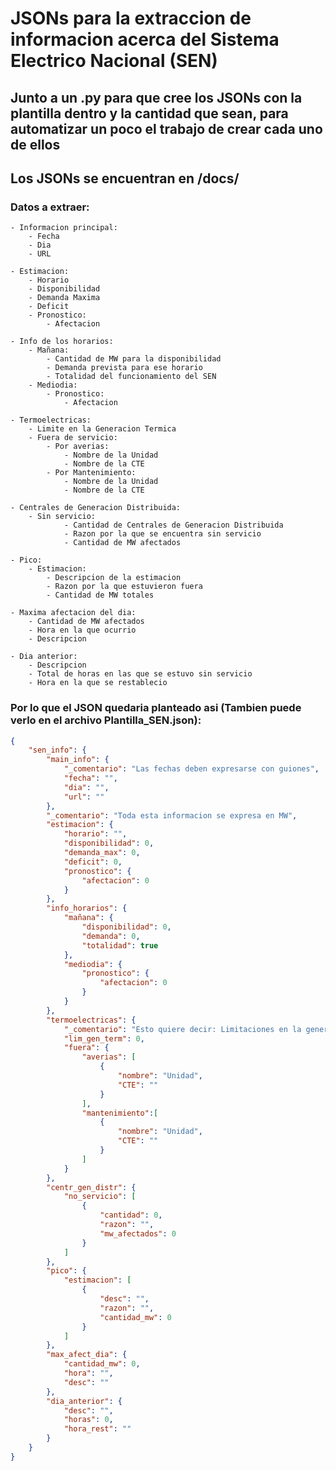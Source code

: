 # JSONs para la extraccion de informacion acerca del Sistema Electrico Nacional (SEN)

## Junto a un .py para que cree los JSONs con la plantilla dentro y la cantidad que sean, para automatizar un poco el trabajo de crear cada uno de ellos

## Los JSONs se encuentran en /docs/

### Datos a extraer:
    - Informacion principal:
        - Fecha
        - Dia
        - URL

    - Estimacion:
        - Horario
        - Disponibilidad
        - Demanda Maxima
        - Deficit
        - Pronostico:
            - Afectacion

    - Info de los horarios:
        - Mañana:
            - Cantidad de MW para la disponibilidad
            - Demanda prevista para ese horario
            - Totalidad del funcionamiento del SEN
        - Mediodia:
            - Pronostico:
                - Afectacion

    - Termoelectricas:
        - Limite en la Generacion Termica
        - Fuera de servicio:
            - Por averias:
                - Nombre de la Unidad
                - Nombre de la CTE
            - Por Mantenimiento:
                - Nombre de la Unidad
                - Nombre de la CTE

    - Centrales de Generacion Distribuida:
        - Sin servicio:
                - Cantidad de Centrales de Generacion Distribuida
                - Razon por la que se encuentra sin servicio
                - Cantidad de MW afectados

    - Pico:
        - Estimacion:
            - Descripcion de la estimacion
            - Razon por la que estuvieron fuera
            - Cantidad de MW totales
    
    - Maxima afectacion del dia:
        - Cantidad de MW afectados
        - Hora en la que ocurrio
        - Descripcion
    
    - Dia anterior:
        - Descripcion
        - Total de horas en las que se estuvo sin servicio
        - Hora en la que se restablecio

### Por lo que el JSON quedaria planteado asi (Tambien puede verlo en el archivo Plantilla_SEN.json):

```json
{
    "sen_info": {
        "main_info": {
            "_comentario": "Las fechas deben expresarse con guiones",
            "fecha": "",
            "dia": "",
            "url": ""
        },
        "_comentario": "Toda esta informacion se expresa en MW",
        "estimacion": {
            "horario": "",
            "disponibilidad": 0,
            "demanda_max": 0,
            "deficit": 0,
            "pronostico": {
                "afectacion": 0
            }
        },
        "info_horarios": {
            "mañana": {
                "disponibilidad": 0,
                "demanda": 0,
                "totalidad": true
            },
            "mediodia": {
                "pronostico": {
                    "afectacion": 0
                }
            }
        },
        "termoelectricas": {
            "_comentario": "Esto quiere decir: Limitaciones en la generacion termica",
            "lim_gen_term": 0,
            "fuera": {
                "averias": [
                    {
                        "nombre": "Unidad",
                        "CTE": ""
                    }
                ],
                "mantenimiento":[
                    {
                        "nombre": "Unidad",
                        "CTE": ""
                    }
                ]
            }
        },
        "centr_gen_distr": {
            "no_servicio": [
                {
                    "cantidad": 0,
                    "razon": "",
                    "mw_afectados": 0
                }
            ]
        },
        "pico": {
            "estimacion": [
                {
                    "desc": "",
                    "razon": "",
                    "cantidad_mw": 0
                }
            ]
        },
        "max_afect_dia": {
            "cantidad_mw": 0,
            "hora": "",
            "desc": ""
        },
        "dia_anterior": {
            "desc": "",
            "horas": 0,
            "hora_rest": ""
        }
    }
}
```